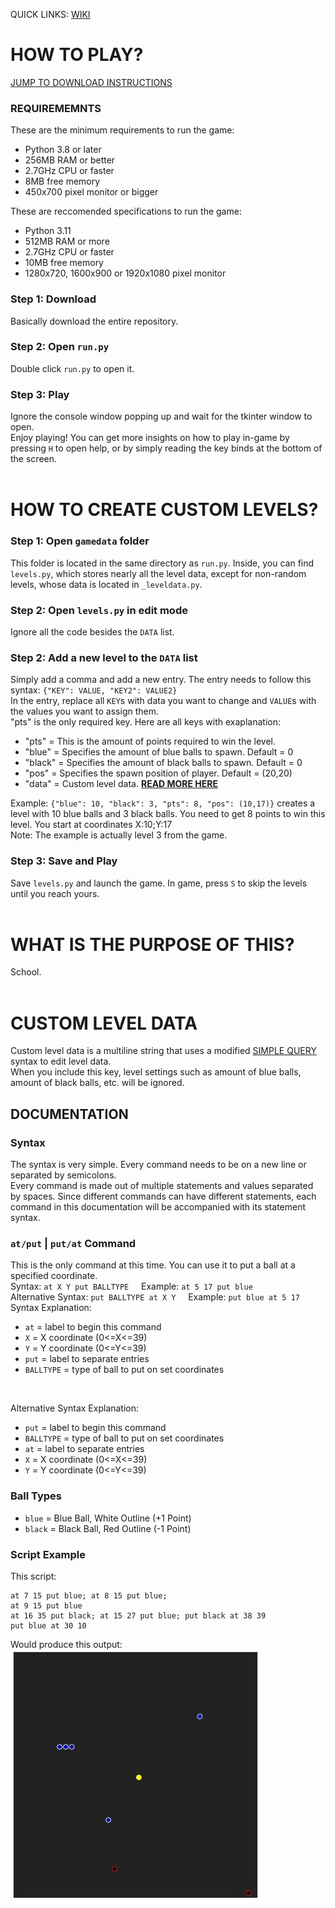 QUICK LINKS: [WIKI](gamedata/other/WIKI.md)

# HOW TO PLAY?
[JUMP TO DOWNLOAD INSTRUCTIONS](#step-1-download)
### REQUIREMEMNTS
These are the minimum requirements to run the game:  
- Python 3.8 or later
- 256MB RAM or better
- 2.7GHz CPU or faster
- 8MB free memory
- 450x700 pixel monitor or bigger
    
These are reccomended specifications to run the game:  
- Python 3.11
- 512MB RAM or more
- 2.7GHz CPU or faster
- 10MB free memory
- 1280x720, 1600x900 or 1920x1080 pixel monitor
### Step 1: Download
Basically download the entire repository.
### Step 2: Open `run.py`
Double click `run.py` to open it.
### Step 3: Play
Ignore the console window popping up and wait for the tkinter window to open.<br>
Enjoy playing! You can get more insights on how to play in-game by pressing `H` to open help, or by simply reading the key binds at the bottom of the screen.
<br><br>
# HOW TO CREATE CUSTOM LEVELS?
### Step 1: Open `gamedata` folder
This folder is located in the same directory as `run.py`. Inside, you can find `levels.py`, which stores nearly all the level data, except for non-random levels, whose data is located in `_leveldata.py`.
### Step 2: Open `levels.py` in edit mode
Ignore all the code besides the `DATA` list.
### Step 2: Add a new level to the `DATA` list
Simply add a comma and add a new entry. The entry needs to follow this syntax: `{"KEY": VALUE, "KEY2": VALUE2}`<br>
In the entry, replace all `KEY`s with data you want to change and `VALUE`s with the values you want to assign them.<br>
"pts" is the only required key. Here are all keys with exaplanation:
- "pts" = This is the amount of points required to win the level.
- "blue" = Specifies the amount of blue balls to spawn. Default = 0
- "black" = Specifies the amount of black balls to spawn. Default = 0
- "pos" = Specifies the spawn position of player. Default = (20,20)
- "data" = Custom level data. <b>[READ MORE HERE](#custom-level-data)</b>

Example: `{"blue": 10, "black": 3, "pts": 8, "pos": (10,17)}` creates a level with 10 blue balls and 3 black balls. You need to get 8 points to win this level.
You start at coordinates X:10;Y:17<br>
Note: The example is actually level 3 from the game.
### Step 3: Save and Play
Save `levels.py` and launch the game. In game, press `S` to skip the levels until you reach yours.
<br><br>
# WHAT IS THE PURPOSE OF THIS?
School.
<br><br>
# CUSTOM LEVEL DATA
Custom level data is a multiline string that uses a modified [SIMPLE QUERY](https://github.com/kingpvz/SimpleQuery) syntax to edit level data.<br>
When you include this key, level settings such as amount of blue balls, amount of black balls, etc. will be ignored.
## DOCUMENTATION
### Syntax
The syntax is very simple. Every command needs to be on a new line or separated by semicolons.<br>
Every command is made out of multiple statements and values separated by spaces. Since different commands can have different statements, each command in this documentation will be accompanied with its statement syntax.
### `at/put` | `put/at` Command
This is the only command at this time. You can use it to put a ball at a specified coordinate.<br>
Syntax: `at X Y put BALLTYPE` &nbsp;&nbsp;&nbsp; Example: `at 5 17 put blue`<br>
Alternative Syntax: `put BALLTYPE at X Y` &nbsp;&nbsp;&nbsp; Example: `put blue at 5 17`<br>
Syntax Explanation:
- `at` = label to begin this command
- `X` = X coordinate (0<=X<=39)
- `Y` = Y coordinate (0<=Y<=39)
- `put` = label to separate entries
- `BALLTYPE` = type of ball to put on set coordinates

<br>

Alternative Syntax Explanation:
- `put` = label to begin this command
- `BALLTYPE` = type of ball to put on set coordinates
- `at` = label to separate entries
- `X` = X coordinate (0<=X<=39)
- `Y` = Y coordinate (0<=Y<=39)
### Ball Types
- `blue` = Blue Ball, White Outline (+1 Point)
- `black` = Black Ball, Red Outline (-1 Point)
### Script Example
This script:
```
at 7 15 put blue; at 8 15 put blue;
at 9 15 put blue
at 16 35 put black; at 15 27 put blue; put black at 38 39
put blue at 30 10
```
Would produce this output:  
<img src="gamedata/_example.jpg" width="400" height="400"/>
